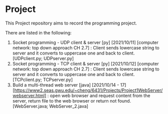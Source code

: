 # Project

This Project repository aims to record the programming project.

There are listed in the following:
  1. Socket programming - UDP client & server [py] [2021/10/11] [computer network: top down approach CH 2.7] : Client sends lowercase string to server and it converts to uppercase one and back to client. [UDPclient.py; UDPserver.py]
  2. Socket programming - TCP client & server [py] [2021/10/12] [computer network: top down approach CH 2.7] : Client sends lowercase string to server and it converts to uppercase one and back to client. [TCPclient.py; TCPserver.py]
  3. Build a multi-thread web server [java] [2021/10/14 - 17] [https://www2.seas.gwu.edu/~cheng/6431/Projects/Project1WebServer/webserver.html] : open web browser and request content from the server, return file to the web browser or return not found. [WebServer.java; WebServer_2.java]
